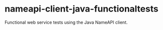 nameapi-client-java-functionaltests
===================================

Functional web service tests using the Java NameAPI client.